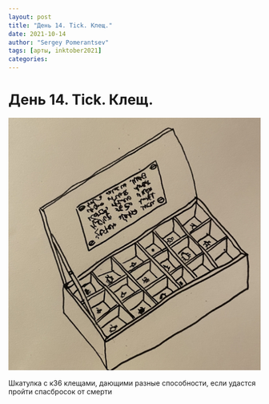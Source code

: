 ```yaml
---
layout: post
title: "День 14. Tick. Клещ."
date: 2021-10-14
author: "Sergey Pomerantsev"
tags: [арты, inktober2021]
categories:
---
```


# День 14. Tick. Клещ.

![](assets/images/_inktober21-14.jpg)

Шкатулка с к36 клещами, дающими разные способности, если удастся пройти спасбросок от смерти
